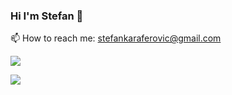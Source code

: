 ### Hi I'm Stefan 👋

📫 How to reach me: [stefankaraferovic@gmail.com](stefankaraferovic@gmail.com)


<img align="center" src="https://github-readme-stats.vercel.app/api/top-langs/?username=stefank-29&theme=tokyonight" />


![](https://img.shields.io/badge/Code-JavaScript-informational?style=flat&logo=JavaScript&logoColor=white&color=2bbc8a)

<!--
**stefank-29/stefank-29** is a ✨ _special_ ✨ repository because its `README.md` (this file) appears on your GitHub profile.

Here are some ideas to get you started:

- 🔭 I’m currently working on ...
- 🌱 I’m currently learning ...
- 👯 I’m looking to collaborate on ...
- 🤔 I’m looking for help with ...
- 💬 Ask me about ...
- 📫 How to reach me: ...
- 😄 Pronouns: ...
- ⚡ Fun fact: ...
-->
